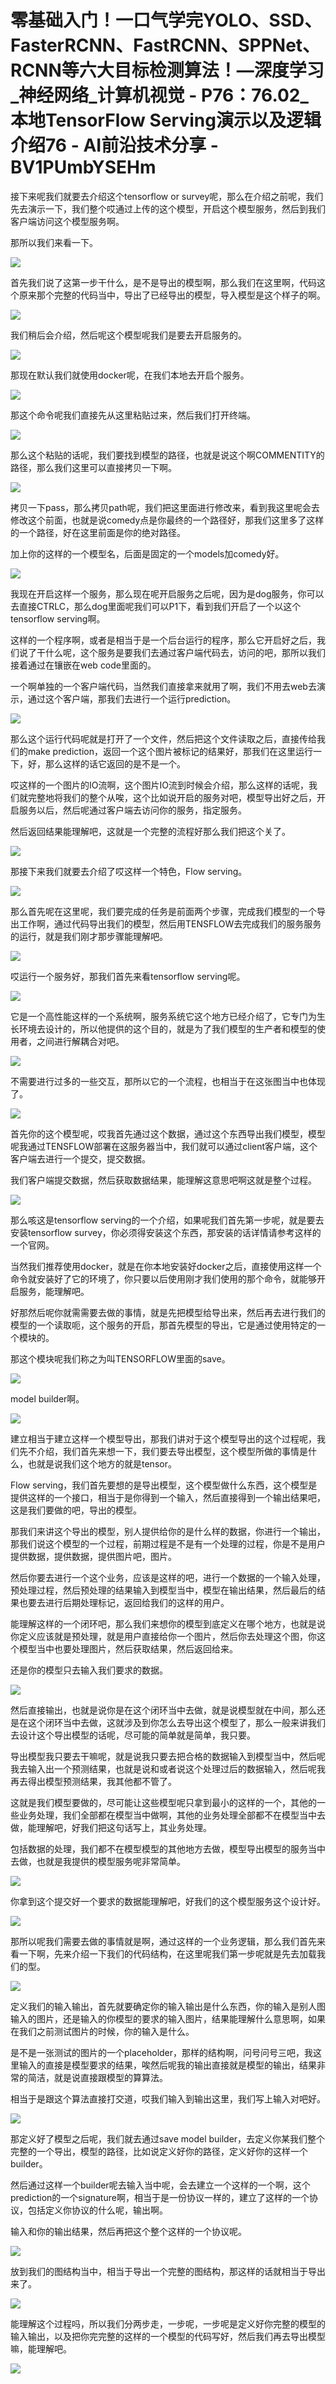 # 零基础入门！一口气学完YOLO、SSD、FasterRCNN、FastRCNN、SPPNet、RCNN等六大目标检测算法！—深度学习_神经网络_计算机视觉 - P76：76.02_本地TensorFlow Serving演示以及逻辑介绍76 - AI前沿技术分享 - BV1PUmbYSEHm

接下来呢我们就要去介绍这个tensorflow or survey呢，那么在介绍之前呢，我们先去演示一下，我们整个哎通过上传的这个模型，开启这个模型服务，然后到我们客户端访问这个模型服务啊。

那所以我们来看一下。

![](img/1e4ad782ae2c8f6b1c9ac40cf440df45_1.png)

首先我们说了这第一步干什么，是不是导出的模型啊，那么我们在这里啊，代码这个原来那个完整的代码当中，导出了已经导出的模型，导入模型是这个样子的啊。



![](img/1e4ad782ae2c8f6b1c9ac40cf440df45_3.png)

我们稍后会介绍，然后呢这个模型呢我们是要去开启服务的。

![](img/1e4ad782ae2c8f6b1c9ac40cf440df45_5.png)

那现在默认我们就使用docker呢，在我们本地去开启个服务。

![](img/1e4ad782ae2c8f6b1c9ac40cf440df45_7.png)

那这个命令呢我们直接先从这里粘贴过来，然后我们打开终端。

![](img/1e4ad782ae2c8f6b1c9ac40cf440df45_9.png)

那么这个粘贴的话呢，我们要找到模型的路径，也就是说这个啊COMMENTITY的路径，那么我们这里可以直接拷贝一下啊。



![](img/1e4ad782ae2c8f6b1c9ac40cf440df45_11.png)

拷贝一下pass，那么拷贝path呢，我们把这里面进行修改来，看到我这里呢会去修改这个前面，也就是说comedy点是你最终的一个路径好，那我们这里多了这样的一个路径，好在这里前面是你的绝对路径。

加上你的这样的一个模型名，后面是固定的一个models加comedy好。

![](img/1e4ad782ae2c8f6b1c9ac40cf440df45_13.png)

我现在开启这样一个服务，那么现在呢开启服务之后呢，因为是dog服务，你可以去直接CTRLC，那么dog里面呢我们可以P1下，看到我们开启了一个以这个tensorflow serving啊。

这样的一个程序啊，或者是相当于是一个后台运行的程序，那么它开启好之后，我们说了干什么呢，这个服务是要我们去通过客户端代码去，访问的吧，那所以我们接着通过在镶嵌在web code里面的。

一个啊单独的一个客户端代码，当然我们直接拿来就用了啊，我们不用去web去演示，通过这个客户端，那我们去进行一个运行prediction。



![](img/1e4ad782ae2c8f6b1c9ac40cf440df45_15.png)

那么这个运行代码呢就是打开了一个文件，然后把这个文件读取之后，直接传给我们的make prediction，返回一个这个图片被标记的结果好，那我们在这里运行一下，好，那么这样的话它返回的是不是一个。

哎这样的一个图片的IO流啊，这个图片IO流到时候会介绍，那么这样的话呢，我们就完整地将我们的整个从唉，这个比如说开启的服务对吧，模型导出好之后，开启服务以后，然后呢通过客户端去访问你的服务，指定服务。

然后返回结果能理解吧，这就是一个完整的流程好那么我们把这个关了。

![](img/1e4ad782ae2c8f6b1c9ac40cf440df45_17.png)

那接下来我们就要去介绍了哎这样一个特色，Flow serving。

![](img/1e4ad782ae2c8f6b1c9ac40cf440df45_19.png)

那么首先呢在这里呢，我们要完成的任务是前面两个步骤，完成我们模型的一个导出工作啊，通过代码导出我们的模型，然后用TENSFLOW去完成我们的服务服务的运行，就是我们刚才那步骤能理解吧。



![](img/1e4ad782ae2c8f6b1c9ac40cf440df45_21.png)

哎运行一个服务好，那我们首先来看tensorflow serving呢。

![](img/1e4ad782ae2c8f6b1c9ac40cf440df45_23.png)

它是一个高性能这样的一个系统啊，服务系统它这个地方已经介绍了，它专门为生长环境去设计的，所以他提供的这个目的，就是为了我们模型的生产者和模型的使用者，之间进行解耦合对吧。



![](img/1e4ad782ae2c8f6b1c9ac40cf440df45_25.png)

不需要进行过多的一些交互，那所以它的一个流程，也相当于在这张图当中也体现了。

![](img/1e4ad782ae2c8f6b1c9ac40cf440df45_27.png)

首先你的这个模型呢，哎我首先通过这个数据，通过这个东西导出我们模型，模型呢我通过TENSFLOW部署在这服务器当中，我们就可以通过client客户端，这个客户端去进行一个提交，提交数据。

我们客户端提交数据，然后获取数据结果，能理解这意思吧啊这就是整个过程。

![](img/1e4ad782ae2c8f6b1c9ac40cf440df45_29.png)

那么咳这是tensorflow serving的一个介绍，如果呢我们首先第一步呢，就是要去安装tensorflow survey，你必须得安装这个东西，那安装的话详情请参考这样的一个官网。

当然我们推荐使用docker，就是在你本地安装好docker之后，直接使用这样一个命令就安装好了它的环境了，你只要以后使用刚才我们使用的那个命令，就能够开启服务，能理解吧。

好那然后呢你就需需要去做的事情，就是先把模型给导出来，然后再去进行我们的模型的一个读取呃，这个服务的开启，那首先模型的导出，它是通过使用特定的一个模块的。

那这个模块呢我们称之为叫TENSORFLOW里面的save。

![](img/1e4ad782ae2c8f6b1c9ac40cf440df45_31.png)

model builder啊。

![](img/1e4ad782ae2c8f6b1c9ac40cf440df45_33.png)

建立相当于建立这样一个模型导出，那我们讲对于这个模型导出的这个过程呢，我们先不介绍，我们首先来想一下，我们要去导出模型，这个模型所做的事情是什么，也就是说我们这个地方的就是tensor。

Flow serving，我们首先要想的是导出模型，这个模型做什么东西，这个模型是提供这样的一个接口，相当于是你得到一个输入，然后直接得到一个输出结果吧，这是我们要做的吧，导出的模型。

那我们来讲这个导出的模型，别人提供给你的是什么样的数据，你进行一个输出，那我们说这个模型的一个过程，前期过程是不是有一个处理的过程，你是不是用户提供数据，提供数据，提供图片吧，图片。

然后你要去进行一个这个业务，应该是这样的吧，进行一个数据的一个输入处理，预处理过程，然后预处理的结果输入到模型当中，模型在输出结果，然后最后的结果也要去进行后期处理标记，返回给我们的这样的用户。

能理解这样的一个闭环吧，那么我们来想你的模型到底定义在哪个地方，也就是说你定义应该就是预处理，就是用户直接给你一个图片，然后你去处理这个图，你这个模型当中也要处理图片，然后获取结果，然后返回给来。

还是你的模型只去输入我们要求的数据。

![](img/1e4ad782ae2c8f6b1c9ac40cf440df45_35.png)

然后直接输出，也就是说你是在这个闭环当中去做，就是说模型就在中间，那么还是在这个闭环当中去做，这就涉及到你怎么去导出这个模型了，那么一般来讲我们去设计这个导出模型的话呢，尽可能的简单就是简单，我只要。

导出模型我只要去干嘛呢，就是说我只要去把合格的数据输入到模型当中，然后呢我去输入出一个预测结果，也就是说和或者说这个处理过后的数据输入，然后呢我再去得出模型预测结果，我其他都不管了。

这就是我们模型要做的，尽可能让这些模型呢只拿到最小的这样的一个，其他的一些业务处理，我们全部都在模型当中做啊，其他的业务处理全部都不在模型当中去做，能理解吧，好我们把这句话写上，其业务处理。

包括数据的处理，我们都不在模型模型的其他地方去做，模型导出模型的服务当中去做，也就是我提供的模型服务呢非常简单。



![](img/1e4ad782ae2c8f6b1c9ac40cf440df45_37.png)

你拿到这个提交好一个要求的数据能理解吧，好我们的这个模型服务这个设计好。

![](img/1e4ad782ae2c8f6b1c9ac40cf440df45_39.png)

那所以呢我们需要去做的事情就是啊，通过这样的一个业务逻辑，那么我们首先来看一下啊，先来介绍一下我们的代码结构，在这里呢我们第一步呢就是先去加载我们的型。



![](img/1e4ad782ae2c8f6b1c9ac40cf440df45_41.png)

定义我们的输入输出，首先就要确定你的输入输出是什么东西，你的输入是别人图输入的图片，还是输入的你模型的要求的输入图片，结果能理解什么意思啊，如果在我们之前测试图片的时候，你的输入是什么。

是不是一张测试的图片的一个placeholder，那样的结构啊，问号问号三吧，我这里输入的直接是模型要求的结果，唉然后呢我的输出直接就是模型的输出，结果非常的简洁，就是说直接跟模型的算算法。

相当于是跟这个算法直接打交道，哎我们输入到输出这里，我们写上输入对吧好。

![](img/1e4ad782ae2c8f6b1c9ac40cf440df45_43.png)

那定义好了模型之后呢，我们就去通过save model builder，去定义你某我们整个完整的一个导出，模型的路径，比如说定义好你的路径，定义好你的这样一个builder。

然后通过这样一个builder呢去输入当中呢，会去建立一个这样的一个啊，这个prediction的一个signature啊，相当于是一份协议一样的，建立了这样的一个协议，包括定义你协议的什么呢，输出啊。

输入和你的输出结果，然后再把这个整个这样的一个协议呢。

![](img/1e4ad782ae2c8f6b1c9ac40cf440df45_45.png)

放到我们的图结构当中，相当于导出一个完整的图结构，那这样的话就相当于导出来了。

![](img/1e4ad782ae2c8f6b1c9ac40cf440df45_47.png)

能理解这个过程吗，所以我们分两步走，一步呢，一步呢是定义好你完整的模型的输入输出，以及把你完完整的这样的一个模型的代码写好，然后我们再去导出模型嘛，能理解吧。



![](img/1e4ad782ae2c8f6b1c9ac40cf440df45_49.png)